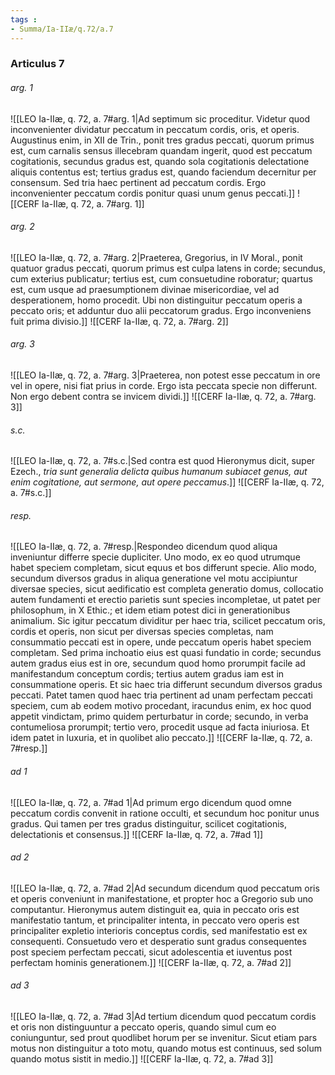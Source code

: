```yaml
---
tags : 
- Summa/Ia-IIæ/q.72/a.7
---
```


### Articulus 7

###### arg. 1
![[LEO Ia-IIæ, q. 72, a. 7#arg. 1|Ad septimum sic proceditur. Videtur quod inconvenienter dividatur peccatum in peccatum cordis, oris, et operis. Augustinus enim, in XII de Trin., ponit tres gradus peccati, quorum primus est, cum carnalis sensus illecebram quandam ingerit, quod est peccatum cogitationis, secundus gradus est, quando sola cogitationis delectatione aliquis contentus est; tertius gradus est, quando faciendum decernitur per consensum. Sed tria haec pertinent ad peccatum cordis. Ergo inconvenienter peccatum cordis ponitur quasi unum genus peccati.]]
![[CERF Ia-IIæ, q. 72, a. 7#arg. 1]]

###### arg. 2
![[LEO Ia-IIæ, q. 72, a. 7#arg. 2|Praeterea, Gregorius, in IV Moral., ponit quatuor gradus peccati, quorum primus est culpa latens in corde; secundus, cum exterius publicatur; tertius est, cum consuetudine roboratur; quartus est, cum usque ad praesumptionem divinae misericordiae, vel ad desperationem, homo procedit. Ubi non distinguitur peccatum operis a peccato oris; et adduntur duo alii peccatorum gradus. Ergo inconveniens fuit prima divisio.]]
![[CERF Ia-IIæ, q. 72, a. 7#arg. 2]]

###### arg. 3
![[LEO Ia-IIæ, q. 72, a. 7#arg. 3|Praeterea, non potest esse peccatum in ore vel in opere, nisi fiat prius in corde. Ergo ista peccata specie non differunt. Non ergo debent contra se invicem dividi.]]
![[CERF Ia-IIæ, q. 72, a. 7#arg. 3]]

###### s.c.
![[LEO Ia-IIæ, q. 72, a. 7#s.c.|Sed contra est quod Hieronymus dicit, super Ezech., *tria sunt generalia delicta quibus humanum subiacet genus, aut enim cogitatione, aut sermone, aut opere peccamus*.]]
![[CERF Ia-IIæ, q. 72, a. 7#s.c.]]

###### resp.
![[LEO Ia-IIæ, q. 72, a. 7#resp.|Respondeo dicendum quod aliqua inveniuntur differre specie dupliciter. Uno modo, ex eo quod utrumque habet speciem completam, sicut equus et bos differunt specie. Alio modo, secundum diversos gradus in aliqua generatione vel motu accipiuntur diversae species, sicut aedificatio est completa generatio domus, collocatio autem fundamenti et erectio parietis sunt species incompletae, ut patet per philosophum, in X Ethic.; et idem etiam potest dici in generationibus animalium. Sic igitur peccatum dividitur per haec tria, scilicet peccatum oris, cordis et operis, non sicut per diversas species completas, nam consummatio peccati est in opere, unde peccatum operis habet speciem completam. Sed prima inchoatio eius est quasi fundatio in corde; secundus autem gradus eius est in ore, secundum quod homo prorumpit facile ad manifestandum conceptum cordis; tertius autem gradus iam est in consummatione operis. Et sic haec tria differunt secundum diversos gradus peccati. Patet tamen quod haec tria pertinent ad unam perfectam peccati speciem, cum ab eodem motivo procedant, iracundus enim, ex hoc quod appetit vindictam, primo quidem perturbatur in corde; secundo, in verba contumeliosa prorumpit; tertio vero, procedit usque ad facta iniuriosa. Et idem patet in luxuria, et in quolibet alio peccato.]]
![[CERF Ia-IIæ, q. 72, a. 7#resp.]]

###### ad 1
![[LEO Ia-IIæ, q. 72, a. 7#ad 1|Ad primum ergo dicendum quod omne peccatum cordis convenit in ratione occulti, et secundum hoc ponitur unus gradus. Qui tamen per tres gradus distinguitur, scilicet cogitationis, delectationis et consensus.]]
![[CERF Ia-IIæ, q. 72, a. 7#ad 1]]

###### ad 2
![[LEO Ia-IIæ, q. 72, a. 7#ad 2|Ad secundum dicendum quod peccatum oris et operis conveniunt in manifestatione, et propter hoc a Gregorio sub uno computantur. Hieronymus autem distinguit ea, quia in peccato oris est manifestatio tantum, et principaliter intenta, in peccato vero operis est principaliter expletio interioris conceptus cordis, sed manifestatio est ex consequenti. Consuetudo vero et desperatio sunt gradus consequentes post speciem perfectam peccati, sicut adolescentia et iuventus post perfectam hominis generationem.]]
![[CERF Ia-IIæ, q. 72, a. 7#ad 2]]

###### ad 3
![[LEO Ia-IIæ, q. 72, a. 7#ad 3|Ad tertium dicendum quod peccatum cordis et oris non distinguuntur a peccato operis, quando simul cum eo coniunguntur, sed prout quodlibet horum per se invenitur. Sicut etiam pars motus non distinguitur a toto motu, quando motus est continuus, sed solum quando motus sistit in medio.]]
![[CERF Ia-IIæ, q. 72, a. 7#ad 3]]

